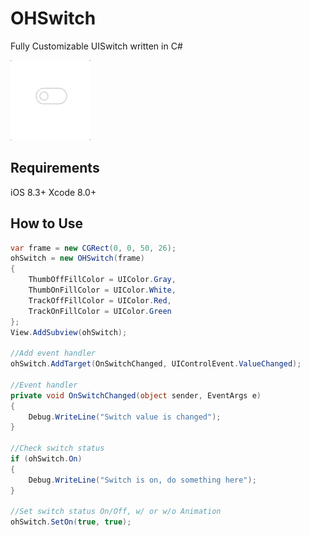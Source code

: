# OHSwitch
Fully Customizable UISwitch written in C#

![Demo](https://github.com/onurhazar/OHSwitch/blob/master/OHSwitch.gif)

## Requirements
iOS 8.3+
Xcode 8.0+

## How to Use
```C#
var frame = new CGRect(0, 0, 50, 26);
ohSwitch = new OHSwitch(frame)
{
    ThumbOffFillColor = UIColor.Gray,
    ThumbOnFillColor = UIColor.White,
    TrackOffFillColor = UIColor.Red,
    TrackOnFillColor = UIColor.Green
};
View.AddSubview(ohSwitch);

//Add event handler
ohSwitch.AddTarget(OnSwitchChanged, UIControlEvent.ValueChanged);

//Event handler
private void OnSwitchChanged(object sender, EventArgs e)
{
    Debug.WriteLine("Switch value is changed");
}

//Check switch status
if (ohSwitch.On)
{
    Debug.WriteLine("Switch is on, do something here");
}

//Set switch status On/Off, w/ or w/o Animation
ohSwitch.SetOn(true, true);
```
